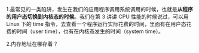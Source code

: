1.最常见的一类陷阱，发生在我们的应用程序调用系统调用的时候，也就是**从程序的用户态切换到内核态的时候**。我们在第 3 讲讲 CPU 性能的时候说过，可以用 Linux 下的 time 指令，去查看一个程序运行实际花费的时间，里面有在用户态花费的时间（user time），也有在内核态发生的时间（system time）。

2.内存地址在哪存着？